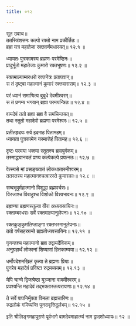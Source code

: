 ```yaml
---
title: ०१२

---
```

सूत उवाच॥  
ततस्त्रिंशत्तमः कल्पो रक्तो नाम प्रकीर्तितः॥  
ब्रह्म यत्र महातेजा रक्तवर्णमधारयत्॥ १२.१ ॥  
  
ध्यायतः पुत्रकामस्य ब्रह्मणः परमेष्ठिनः॥  
प्रादुर्भूतो महातेजाः कुमारो रक्तभूषणः॥ १२.२ ॥  
  
रक्तमाल्याम्बरधरो रक्तनेत्रः प्रतापवान्॥  
स तं दृष्ट्वा महात्मानं कुमारं रक्तवाससम्॥ १२.३ ॥  
  
परं ध्यानं समाश्रित्य बुबुधे देवमीश्वरम्॥  
स तं प्रणम्य भगवान् ब्रह्मा परमयन्त्रितः॥ १२.४ ॥  
  
वामदेवं ततो ब्रह्मा ब्रह्म वै समचिन्तयत्॥  
तथा स्तुतो महादेवो ब्रह्मणा परमेश्वरः॥ १२.५ ॥  
  
प्रतीतहृदयः सर्व इदमाह पितामहम्॥  
ध्यायता पुत्रकामेन यस्मात्तेहं पितामह॥ १२.६ ॥  
  
दृष्टः परमया भक्त्या स्तुतश्च ब्रह्मपुर्वकम्॥  
तस्माद्ध्यानबलं प्राप्य कल्पेकल्पे प्रयत्नतः॥ १२.७ ॥  
  
वेत्स्यसे मां प्रसङ्ख्यातं लोकधातारमीश्वरम्॥  
ततस्तस्य महात्मानश्चत्वारस्ते कुमारकाः॥ १२.८ ॥  
  
सम्बभूवुर्महात्मानो विशुद्धा ब्रह्मवर्चसः॥  
विरजाश्च विबाहुश्च विशोको विश्वभावनः॥ १२.९ ॥  
  
ब्रह्मण्या ब्रह्मणस्तुल्या वीरा अध्यवसायिनः॥  
रक्ताम्बरधराः सर्वे रक्तमाल्यानुलेपनाः॥ १२.१० ॥  
  
रक्तकुङ्कुमलिप्ताङ्गा रक्तभस्मानुलेपनाः॥  
ततो वर्षसहस्रान्ते ब्रह्मत्वेध्यवसायिनः॥ १२.११ ॥  
  
गृणन्तश्च महात्मानो ब्रह्म तद्वामदैविकम्॥  
अनुग्रहार्थं लोकानां शिष्याणां हितकाम्यया॥ १२.१२ ॥  
  
धर्मोपदेशमखिलं कृत्वा ते ब्रह्मणः प्रियाः॥  
पुनरेव महादेवं प्रविष्टा रुद्रमव्ययम्॥ १२.१३ ॥  
  
येपि चान्ये द्विजश्रेष्ठा युञ्जाना वाममीश्वरम्॥  
प्रपश्यन्ति महादेवं तद्भक्तास्तत्परायणाः॥ १२.१४ ॥  
  
ते सर्वे पापनिर्मुक्ता विमला ब्रह्मचारिणः॥  
रुद्रलोकं गमिष्यन्ति पुनरावृत्तिदुर्लभम्॥ १२.१५ ॥  
  
इति श्रीलिङ्गमहापुराणे पूर्वभागे वामदेवमाहात्म्यं नाम द्वादशोध्यायः॥ १२ ॥